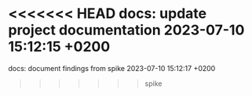 <<<<<<< HEAD
docs: update project documentation 2023-07-10 15:12:15 +0200
=======
docs: document findings from spike 2023-07-10 15:12:17 +0200
>>>>>>> spike
